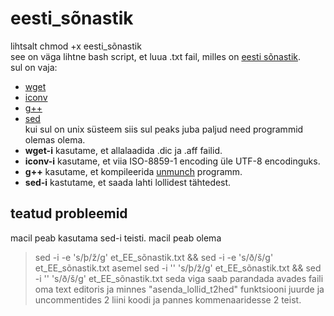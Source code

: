# eesti_sõnastik
lihtsalt chmod +x eesti_sõnastik <br>
see on väga lihtne bash script, et luua .txt fail, milles on [eesti sõnastik](http://www.meso.ee/~jjpp/speller/). <br>
sul on vaja: <br>
- [wget](https://en.wikipedia.org/wiki/Wget) 
- [iconv](https://en.wikipedia.org/wiki/Iconv) 
- [g++](https://gcc.gnu.org/)
- [sed](https://en.wikipedia.org/wiki/Sed) <br>
kui sul on unix süsteem siis sul peaks juba paljud need programmid olemas olema.
- **wget-i** kasutame, et allalaadida .dic ja .aff failid.
- **iconv-i** kasutame, et viia ISO-8859-1 encoding üle UTF-8 encodinguks.
- **g++** kasutame, et kompileerida [unmunch](https://github.com/hunspell/hunspell/tree/master/src/tools) programm.
- **sed-i** kastutame, et saada lahti lollidest tähtedest.
## teatud probleemid
macil peab kasutama sed-i teisti. macil peab olema 
> sed -i -e 's/þ/ž/g' et_EE_sõnastik.txt && sed -i -e 's/ð/š/g' et_EE_sõnastik.txt
asemel 
> sed -i '' 's/þ/ž/g' et_EE_sõnastik.txt && sed -i '' 's/ð/š/g' et_EE_sõnastik.txt
seda viga saab parandada avades faili oma text editoris ja minnes "asenda_lollid_t2hed" funktsiooni juurde ja uncommentides 2 liini koodi ja pannes kommenaaridesse 2 teist.
